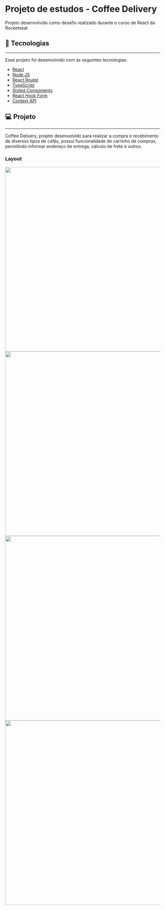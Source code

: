 # Projeto de estudos - Coffee Delivery
Projeto desenvolvido como desafio realizado durante o curso de React da Rocketseat
<h2>🚀 Tecnologias</h2>
<hr>
Esse projeto foi desenvolvido com as seguintes tecnologias:
<ul>
  <li><a href="https://pt-br.reactjs.org" target="_blank">React</a></li>
  <li><a href="https://nodejs.org/en/" target="_blank">Node JS</a></li>
  <li><a href="https://reactrouter.com/en/main" target="_blank">React Router</a></li>
  <li><a href="https://www.typescriptlang.org/" target="_blank">TypeScript</a></li>
  <li><a href="https://styled-components.com/" target="_blank">Styled Components</a></li>
  <li><a href="https://react-hook-form.com/" target="_blank">React Hook Form</a></li>
  <li><a href="https://reactjs.org/docs/context.html" target="_blank">Context API</a></li>
</ul>
<h2>💻 Projeto</h2>
<hr>
<p>
Coffee Delivery, projeto desenvolvido para realizar a compra e recebimento de diversos tipos de cafés, possui funcionalidade de carrinho de compras, permitindo informar endereço de entrega, cálculo de frete e outros.
</p>
<div style="align-items: center;">
  <h3>Layout</h3>
  <img src="https://github.com/BrunoMeirel3s/Projeto-Estudo-DeliveryCoffee/blob/main/screens/screen2.png" width="600px"  height="auto"></img>
  <img src="https://github.com/BrunoMeirel3s/Projeto-Estudo-DeliveryCoffee/blob/main/screens/screen1.png" width="600px"  height="auto"></img>
  <img src="https://github.com/BrunoMeirel3s/Projeto-Estudo-DeliveryCoffee/blob/main/screens/screen3.png" width="600px"  height="auto"></img>
  <img src="https://github.com/BrunoMeirel3s/Projeto-Estudo-DeliveryCoffee/blob/main/screens/screen4.png" width="600px"  height="auto"></img>
</div>
